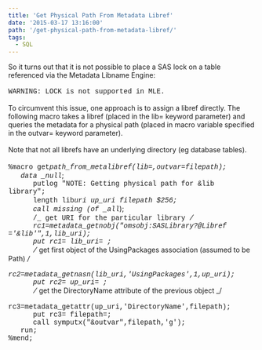```yaml
---
title: 'Get Physical Path From Metadata Libref'
date: '2015-03-17 13:16:00'
path: '/get-physical-path-from-metadata-libref/'
tags:
  - SQL
---
```


So it turns out that it is not possible to place a SAS lock on a table referenced via the Metadata Libname Engine:<br /><br /><span style="font-family: Courier New, Courier, monospace;">WARNING: LOCK is not supported in MLE.</span><br /><br />To circumvent this issue, one approach is to assign a libref directly. The following macro takes a libref (placed in the lib= keyword parameter) and queries the metadata for a physical path (placed in macro variable specified in the outvar= keyword parameter).<br /><br />Note that not all librefs have an underlying directory (eg database tables).<br /><br /><span style="font-family: Courier New, Courier, monospace;">%macro get*path_from_metalibref(lib=,outvar=filepath);</span><br /><span style="font-family: Courier New, Courier, monospace;">&nbsp; &nbsp;data \_null*;</span><br /><span style="font-family: Courier New, Courier, monospace;">&nbsp; &nbsp; &nbsp; putlog "NOTE: Getting physical path for &amp;lib library";</span><br /><span style="font-family: Courier New, Courier, monospace;">&nbsp; &nbsp; &nbsp; length lib*uri up_uri filepath \$256;</span><br /><span style="font-family: Courier New, Courier, monospace;">&nbsp; &nbsp; &nbsp; call missing (of \_all*);</span><br /><span style="font-family: Courier New, Courier, monospace;">&nbsp; &nbsp; &nbsp; /_ get URI for the particular library _/</span><br /><span style="font-family: Courier New, Courier, monospace;">&nbsp; &nbsp; &nbsp; rc1=metadata_getnobj("omsobj:SASLibrary?@Libref ='&amp;lib'",1,lib_uri);</span><br /><span style="font-family: Courier New, Courier, monospace;">&nbsp; &nbsp; &nbsp; put rc1= lib_uri= ;</span><br /><span style="font-family: Courier New, Courier, monospace;">&nbsp; &nbsp; &nbsp; /_ get first object of the UsingPackages association (assumed to be Path) _/</span><br /><span style="font-family: Courier New, Courier, monospace;">&nbsp; &nbsp; &nbsp; rc2=metadata_getnasn(lib_uri,'UsingPackages',1,up_uri);</span><br /><span style="font-family: Courier New, Courier, monospace;">&nbsp; &nbsp; &nbsp; put rc2= up_uri= ;</span><br /><span style="font-family: Courier New, Courier, monospace;">&nbsp; &nbsp; &nbsp; /_ get the DirectoryName attribute of the previous object _/</span><br /><span style="font-family: Courier New, Courier, monospace;">&nbsp; &nbsp; &nbsp; rc3=metadata_getattr(up_uri,'DirectoryName',filepath);</span><br /><span style="font-family: Courier New, Courier, monospace;">&nbsp; &nbsp; &nbsp; put rc3= filepath=;</span><br /><span style="font-family: Courier New, Courier, monospace;">&nbsp; &nbsp; &nbsp; call symputx("&amp;outvar",filepath,'g');</span><br /><span style="font-family: Courier New, Courier, monospace;">&nbsp; &nbsp;run;</span><br /><span style="font-family: Courier New, Courier, monospace;">%mend;</span><div data-bid="11a492c4-afd5-4c83-9bcc-d304573e1386" data-u></div>
